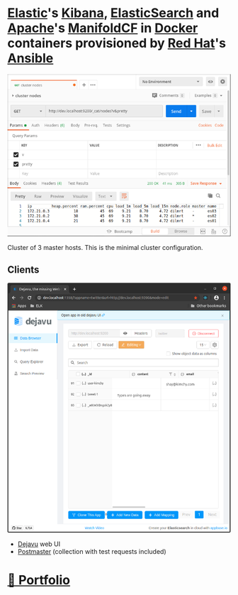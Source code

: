 # [Elastic](http://elastic.co)'s [Kibana](http://elastic.co/kibana), [ElasticSearch](http://elastic.co/elasticsearch) and [Apache](http://apache.org)'s [ManifoldCF](http://manifoldcf.apache.org) in [Docker](http://docker.com) containers provisioned by [Red Hat](http://redhat.com)'s [Ansible](http://ansible.com)

![cluster](./docs/postman.png?raw=true "cluster")

Cluster of 3 master hosts. This is the minimal cluster configuration.

## Clients

![dejavu](./docs/dejavu.png?raw=true "dejavu")

* [Dejavu](http://opensource.appbase.io/dejavu) web UI
* [Postmaster](http://www.postman.com) (collection with test requests included)

# [📁 Portfolio](http://github.com/noud/portfolio#portfolio-repositories-index)